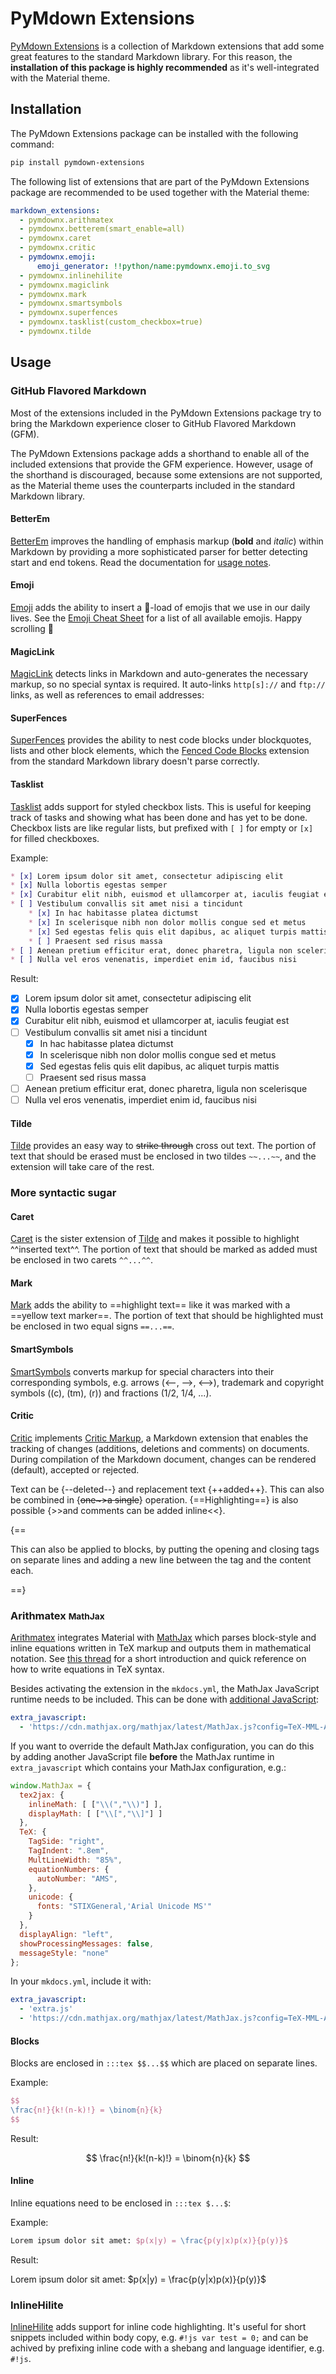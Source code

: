 # PyMdown Extensions

[PyMdown Extensions][1] is a collection of Markdown extensions that add some
great features to the standard Markdown library. For this reason, the
**installation of this package is highly recommended** as it's well-integrated
with the Material theme.

  [1]: http://facelessuser.github.io/pymdown-extensions/

## Installation

The PyMdown Extensions package can be installed with the following command:

``` sh
pip install pymdown-extensions
```

The following list of extensions that are part of the PyMdown Extensions
package are recommended to be used together with the Material theme:

``` yaml
markdown_extensions:
  - pymdownx.arithmatex
  - pymdownx.betterem(smart_enable=all)
  - pymdownx.caret
  - pymdownx.critic
  - pymdownx.emoji:
      emoji_generator: !!python/name:pymdownx.emoji.to_svg
  - pymdownx.inlinehilite
  - pymdownx.magiclink
  - pymdownx.mark
  - pymdownx.smartsymbols
  - pymdownx.superfences
  - pymdownx.tasklist(custom_checkbox=true)
  - pymdownx.tilde
```

## Usage

### GitHub Flavored Markdown

Most of the extensions included in the PyMdown Extensions package try to bring
the Markdown experience closer to GitHub Flavored Markdown (GFM).

The PyMdown Extensions package adds a shorthand to enable all of the included
extensions that provide the GFM experience. However, usage of the shorthand is
discouraged, because some extensions are not supported, as the Material theme
uses the counterparts included in the standard Markdown library.

#### BetterEm

[BetterEm][2] improves the handling of emphasis markup (**bold** and *italic*)
within Markdown by providing a more sophisticated parser for better detecting
start and end tokens. Read the documentation for [usage notes][3].

  [2]: https://facelessuser.github.io/pymdown-extensions/extensions/betterem/
  [3]: https://facelessuser.github.io/pymdown-extensions/usage_notes/

#### Emoji

[Emoji][4] adds the ability to insert a :shit:-load of emojis that we use in
our daily lives. See the [Emoji Cheat Sheet][5] for a list of all available
emojis. Happy scrolling :tada:

  [4]: https://facelessuser.github.io/pymdown-extensions/extensions/emoji/
  [5]: http://www.webpagefx.com/tools/emoji-cheat-sheet/

#### MagicLink

[MagicLink][6] detects links in Markdown and auto-generates the necessary
markup, so no special syntax is required. It auto-links `http[s]://` and
`ftp://` links, as well as references to email addresses:

  [6]: https://facelessuser.github.io/pymdown-extensions/extensions/magiclink/

#### SuperFences

[SuperFences][7] provides the ability to nest code blocks under blockquotes,
lists and other block elements, which the [Fenced Code Blocks][8] extension
from the standard Markdown library doesn't parse correctly.

  [7]: https://facelessuser.github.io/pymdown-extensions/extensions/superfences/
  [8]: https://pythonhosted.org/Markdown/extensions/fenced_code_blocks.html

#### Tasklist

[Tasklist][9] adds support for styled checkbox lists. This is useful for
keeping track of tasks and showing what has been done and has yet to be done.
Checkbox lists are like regular lists, but prefixed with `[ ]` for empty or
`[x]` for filled checkboxes.

Example:

``` markdown
* [x] Lorem ipsum dolor sit amet, consectetur adipiscing elit
* [x] Nulla lobortis egestas semper
* [x] Curabitur elit nibh, euismod et ullamcorper at, iaculis feugiat est
* [ ] Vestibulum convallis sit amet nisi a tincidunt
    * [x] In hac habitasse platea dictumst
    * [x] In scelerisque nibh non dolor mollis congue sed et metus
    * [x] Sed egestas felis quis elit dapibus, ac aliquet turpis mattis
    * [ ] Praesent sed risus massa
* [ ] Aenean pretium efficitur erat, donec pharetra, ligula non scelerisque
* [ ] Nulla vel eros venenatis, imperdiet enim id, faucibus nisi
```

Result:

* [x] Lorem ipsum dolor sit amet, consectetur adipiscing elit
* [x] Nulla lobortis egestas semper
* [x] Curabitur elit nibh, euismod et ullamcorper at, iaculis feugiat est
* [ ] Vestibulum convallis sit amet nisi a tincidunt
    * [x] In hac habitasse platea dictumst
    * [x] In scelerisque nibh non dolor mollis congue sed et metus
    * [x] Sed egestas felis quis elit dapibus, ac aliquet turpis mattis
    * [ ] Praesent sed risus massa
* [ ] Aenean pretium efficitur erat, donec pharetra, ligula non scelerisque
* [ ] Nulla vel eros venenatis, imperdiet enim id, faucibus nisi

[9]: https://facelessuser.github.io/pymdown-extensions/extensions/tasklist/

#### Tilde

[Tilde][10] provides an easy way to ~~strike through~~ cross out text.
The portion of text that should be erased must be enclosed in two tildes
`~~...~~`, and the extension will take care of the rest.

  [10]: https://facelessuser.github.io/pymdown-extensions/extensions/tilde/

### More syntactic sugar

#### Caret

[Caret][11] is the sister extension of [Tilde][12] and makes it possible to
highlight ^^inserted text^^. The portion of text that should be marked as added
must be enclosed in two carets `^^...^^`.

  [11]: https://facelessuser.github.io/pymdown-extensions/extensions/caret/
  [12]: #tilde

#### Mark

[Mark][13] adds the ability to ==highlight text== like it was marked with a
==yellow text marker==. The portion of text that should be highlighted must be
enclosed in two equal signs `==...==`.

  [13]: https://facelessuser.github.io/pymdown-extensions/extensions/mark/

#### SmartSymbols

[SmartSymbols][14] converts markup for special characters into their
corresponding symbols, e.g. arrows (<--, -->, <-->), trademark and copyright
symbols ((c), (tm), (r)) and fractions (1/2, 1/4, ...).

  [14]: https://facelessuser.github.io/pymdown-extensions/extensions/smartsymbols/

#### Critic

[Critic][15] implements [Critic Markup][16], a Markdown extension that enables
the tracking of changes (additions, deletions and comments) on documents.
During compilation of the Markdown document, changes can be rendered (default),
accepted or rejected.

Text can be {--deleted--} and replacement text {++added++}. This can also be
combined in {~~one~>a single~~} operation. {==Highlighting==} is also possible
{>>and comments can be added inline<<}.

{==

This can also be applied to blocks, by putting the opening and closing tags on
separate lines and adding a new line between the tag and the content each.

==}

  [15]: https://facelessuser.github.io/pymdown-extensions/extensions/critic/
  [16]: http://criticmarkup.com/

### Arithmatex <small>MathJax</small>

<script src="https://cdn.mathjax.org/mathjax/latest/MathJax.js?config=TeX-MML-AM_CHTML"></script>

[Arithmatex][17] integrates Material with [MathJax][18] which parses
block-style and inline equations written in TeX markup and outputs them in
mathematical notation. See [this thread][19] for a short introduction and quick
reference on how to write equations in TeX syntax.

Besides activating the extension in the `mkdocs.yml`, the MathJax JavaScript
runtime needs to be included. This can be done with
[additional JavaScript][20]:

``` yaml
extra_javascript:
  - 'https://cdn.mathjax.org/mathjax/latest/MathJax.js?config=TeX-MML-AM_CHTML'
```

If you want to override the default MathJax configuration, you can do this by
adding another JavaScript file **before** the MathJax runtime in
`extra_javascript` which contains your MathJax configuration, e.g.:

``` js
window.MathJax = {
  tex2jax: {
    inlineMath: [ ["\\(","\\)"] ],
    displayMath: [ ["\\[","\\]"] ]
  },
  TeX: {
    TagSide: "right",
    TagIndent: ".8em",
    MultLineWidth: "85%",
    equationNumbers: {
      autoNumber: "AMS",
    },
    unicode: {
      fonts: "STIXGeneral,'Arial Unicode MS'"
    }
  },
  displayAlign: "left",
  showProcessingMessages: false,
  messageStyle: "none"
};
```

In your `mkdocs.yml`, include it with:

``` yaml
extra_javascript:
  - 'extra.js'
  - 'https://cdn.mathjax.org/mathjax/latest/MathJax.js?config=TeX-MML-AM_CHTML'
```

  [17]: https://facelessuser.github.io/pymdown-extensions/extensions/arithmatex/
  [18]: https://www.mathjax.org/
  [19]: http://meta.math.stackexchange.com/questions/5020/
  [20]: ../customization.md#additional-javascript

#### Blocks

Blocks are enclosed in `:::tex $$...$$` which are placed on separate lines.

Example:

``` tex
$$
\frac{n!}{k!(n-k)!} = \binom{n}{k}
$$
```

Result:

$$
\frac{n!}{k!(n-k)!} = \binom{n}{k}
$$

#### Inline

Inline equations need to be enclosed in `:::tex $...$`:

Example:

``` tex
Lorem ipsum dolor sit amet: $p(x|y) = \frac{p(y|x)p(x)}{p(y)}$
```

Result:

Lorem ipsum dolor sit amet: $p(x|y) = \frac{p(y|x)p(x)}{p(y)}$

### InlineHilite

[InlineHilite][21] adds support for inline code highlighting. It's useful for
short snippets included within body copy, e.g. `#!js var test = 0;` and can be
achived by prefixing inline code with a shebang and language identifier,
e.g. `#!js`.

  [21]: https://facelessuser.github.io/pymdown-extensions/extensions/inlinehilite/
